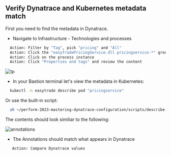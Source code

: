 ## Verify Dynatrace and Kubernetes metadata match

First you need to find the metadata in Dynatrace.

- Navigate to Infrastructure  - Technologies and processes

 ```bash
   Action: Filter by "Tag", pick "pricing" and "All"
   Action: Click the "easyTradePricingService.dll pricingservice-*" group
   Action: Click on the process instance
   Action: Click "Properties and tags" and review the content
   ```

![tp](../../assets/images/tp.png)

- In your Bastion terminal let's view the metadata in Kubernetes:

 ```bash
   kubectl -n easytrade describe pod "pricingservice"
 ```

Or use the built-in script:

 ```bash
   sh ~/perform-2023-mastering-dynatrace-configuration/scripts/describe-pod.sh pricingservice
 ```

The contents should look similiar to the following:

![annotations](../../assets/images/labelsandannotations.png)

- The Annotations should match what appears in Dynatrace

```bash
   Action: Compare Dynatrace values
   ```
